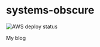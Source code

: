 # systems-obscure

![AWS deploy status](https://github.com/thomasabishop/systems-obscure/actions/workflows/main.yml/badge.svg)

My blog 
